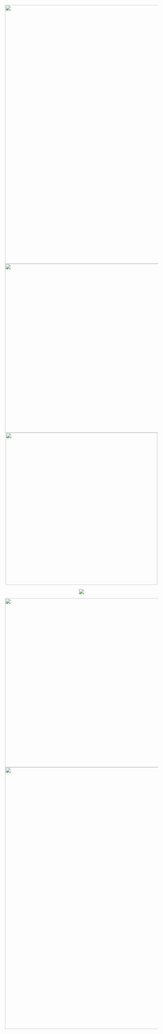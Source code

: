 





<div align="center">
	<img width = "850" src="https://64.media.tumblr.com/9430dfc0091685b7e0f5140a6d94f108/ffef7e8029b7971b-ae/s400x600/8b14ab1f30c75c814cc5aa0d8c6ca580e4f662cd.gifv"
</div>




<div align="center">
	<img width = "555" src="https://64.media.tumblr.com/753c0de9649a2f734dd6564fc4dfb4cf/8479f4acb1822032-81/s540x810/5d385027020ce6736b0a5ae498fe0245732d5bad.pnj"
</div>






<div align="center">
	<img width = "500" src="https://media.discordapp.net/attachments/1267905547181752331/1289732479519031347/blur_edges_2.png?ex=66f9e479&is=66f892f9&hm=dd74f92de0e7a6c129c330cb54b92bab64760bedb890dee0943514f120ad9cbe&=&format=webp&quality=lossless&width=566&height=565"

</div>





<div align="center"> 
	
 


![](https://komarev.com/ghpvc/?username=GabbyMe0w&label=💜&style=for-the-badge&color=c269fa)

<div align="center">
	<img width = "555" src="https://64.media.tumblr.com/74fa69f716cbc6f640459a48b5fe0fcc/3fde4da2146e9e84-c7/s540x810/f6b4030a30a52410a0fcb409decae69a10da398b.pnj"
</div>






<div align="center">
	<img width = "860" src="https://64.media.tumblr.com/9430dfc0091685b7e0f5140a6d94f108/ffef7e8029b7971b-ae/s400x600/8b14ab1f30c75c814cc5aa0d8c6ca580e4f662cd.gifv"
</div>


